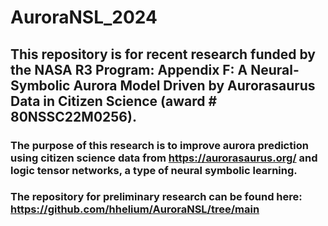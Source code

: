 # AuroraNSL_2024

## This repository is for recent research funded by the NASA R3 Program: Appendix F: A Neural-Symbolic Aurora Model Driven by Aurorasaurus Data in Citizen Science (award # 80NSSC22M0256).
   ### The purpose of this research is to improve aurora prediction using citizen science data from https://aurorasaurus.org/ and logic tensor networks, a type of neural symbolic learning.
   ### The repository for preliminary research can be found here: https://github.com/hhelium/AuroraNSL/tree/main
